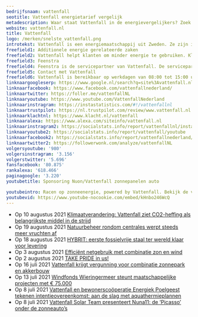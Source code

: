 ```yaml
---
bedrijfsnaam: vattenfall  
seotitle: Vattenfall energietarief vergelijk   
metadescription: Waar staat Vattenfall in de energievergelijkers? Zoek en vergelijk hier je energieprijs.  
website: vattenfall.nl   
title: Vattenfall  
logo: /merken/snelste_vattenfall.png  
introtekst: Vattenfall is een energiemaatschappij uit Zweden. Ze zijn in Nederland bekend door de overname van Nuon in 2009. Vattenfall wekt stroom op uit zon-, water- en wind. Ze willen binnen één generatie een fossielvrij leven mogelijk maken.  
freefield1: Additionele energie gerelateerde zaken  
freefield2: Vattenfall helpt klanten om minder energie te gebruiken. Klanten kunnen investeren in verschillende energiebesparende producten zoals zonnepanelen, isolatie of een nieuwe cv-ketel. Ook zorgen ze voor glasvervanging en bieden ze laadpalen voor elektrische auto’s aan.  
freefield3: Feenstra  
freefield4: Feenstra is de servicepartner van Vattenfall. De servicepartner is de uitvoerende partij die de werkzaamheden als het leggen van zonnepanelen, het isoleren van spouwmuur, dak of vloer uitvoert.   
freefield5: Contact met Vattenfall  
freefield6: Vattenfall is bereikbaar op werkdagen van 08:00 tot 15:00 uur via 0900-0808. Ook is het mogelijk een WhatsApp bericht te sturen naar 0208920230.  
linknaargoogleserp: https://www.google.nl/search?q=site%3Avattenfall.nl  
linknaarfacebook: https://www.facebook.com/vattenfallnederland/  
linknaartwitter: https://foller.me/vattenfallNL  
linknaaryoutube: https://www.youtube.com/VattenfallNederland  
linknaarinstragram: https://instastatistics.com/#!/vattenfallnl  
linknaartrustpilot: https://nl.trustpilot.com/review/www.vattenfall.nl  
linknaarklachtnl: https://www.klacht.nl/vattenfall  
linknaaralexa: https://www.alexa.com/siteinfo/vattenfall.nl  
linknaarinstragram2: https://socialstats.info/report/vattenfallnl/instagram  
linknaaryoutube2: https://socialstats.info/report/vattenfall/youtube  
linknaarfacebook2: https://socialstats.info/report/vattenfallnederland/facebook  
linknaartwitter2: https://followerwonk.com/analyze/vattenfallNL  
volgersyoutube: '980'  
volgersinstragram: '3.156'  
volgerstwitter: '5.696'  
fansfacebook: '80.875'  
rankalexa: '618.466'  
paginagoogle: '3.220'  
youtubetitle: Sponsoring Nuon/Vattenfall zonnepanelen auto  

youtubeintro: Racen op zonneenergie, powered by Vattenfall. Bekijk de video voor meer...  
youtubevid: https://www.youtube-nocookie.com/embed/kHnbo246WcQ  
---
```




- Op 10 augustus 2021 [Klimaatverandering: Vattenfall ziet CO2-heffing als belangrijkste middel in de strijd](https://group.vattenfall.com/nl/newsroom/achtergrondartikel/2021/klimaatverandering-vattenfall-ziet-co2-heffing-als-belangrijkste-middel-in-de-strijd)
- Op 19 augustus 2021 [Natuurbeheer rondom centrales werpt steeds meer vruchten af](https://group.vattenfall.com/nl/newsroom/achtergrondartikel/2021/natuurbeheer-rondom-centrales-werpt-steeds-meer-vruchten-af)
- Op 18 augustus 2021 [HYBRIT: eerste fossielvrije staal ter wereld klaar voor levering](https://group.vattenfall.com/nl/newsroom/persbericht/2021/hybrit-eerste-fossielvrije-staal-ter-wereld-klaar-voor-levering)
- Op 3 augustus 2021 [Efficiënt netgebruik met combinatie zon en wind](https://group.vattenfall.com/nl/newsroom/achtergrondartikel/2021/efficient-netgebruik-met-combinatie-zon-en-wind)
- Op 2 augustus 2021 [TAKE PRIDE in us!](https://group.vattenfall.com/nl/newsroom/persbericht/2021/take-pride-in-us)
- Op 16 juli 2021 [Vattenfall krijgt vergunning voor combinatie zonnepark en akkerbouw](https://group.vattenfall.com/nl/newsroom/persbericht/2021/vattenfall-krijgt-vergunning-voor-combinatie-zonnepark-en-akkerbouw)
- Op 13 juli 2021 [Windfonds Wieringermeer steunt maatschappelijke projecten met € 75.000](https://group.vattenfall.com/nl/newsroom/achtergrondartikel/2021/windfonds-wieringermeer-steunt-maatschappelijke-projecten-met--75.000)
- Op 8 juli 2021 [Vattenfall en bewonerscoöperatie Energiek Poelgeest tekenen intentieovereenkomst: aan de slag met aquathermieplannen](https://group.vattenfall.com/nl/newsroom/persbericht/2021/vattenfall-en-bewonerscooperatie-energiek-poelgeest-tekenen-intentieovereenkomst-aan-de-slag-met-aquathermieplannen)
- Op 8 juli 2021 [Vattenfall Solar Team presenteert Nuna11: de ‘Picasso’ onder de zonneauto’s](https://group.vattenfall.com/nl/newsroom/persbericht/2021/vattenfall-solar-team-presenteert-nuna11-de-picasso-onder-de-zonneautos)
